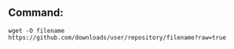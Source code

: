 

## Command:

<pre><code>wget -O filename https://github.com/downloads/user/repository/filename?raw=true
</code></pre>
